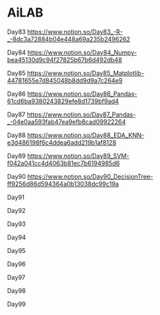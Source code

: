 # AiLAB
 
Day83 https://www.notion.so/Day83_-R-_-8dc3a72884b04e448a69a235b2496262

Day84 https://www.notion.so/Day84_Numpy-bea45130d9c94f27825b67b6d492db48

Day85 https://www.notion.so/Day85_Matplotlib-44781655e7d845048b8dd9d9a7c264e9

Day86 https://www.notion.so/Day86_Pandas-61cd6ba9380243829efe8d1739bf9ad4

Day87 https://www.notion.so/Day87_Pandas-_-04e0aa593fab47ea9efb8cad09922264

Day88 https://www.notion.so/Day88_EDA_KNN-e3d486198f6c4ddea6add219b1af8128

Day89 https://www.notion.so/Day89_SVM-f042a041cc4d4063b81ec7b6194985d6

Day90 https://www.notion.so/Day90_DecisionTree-ff9256d86d594364a0b13038dc99c19a

Day91

Day92

Day93

Day94

Day95

Day96

Day97

Day98

Day99
